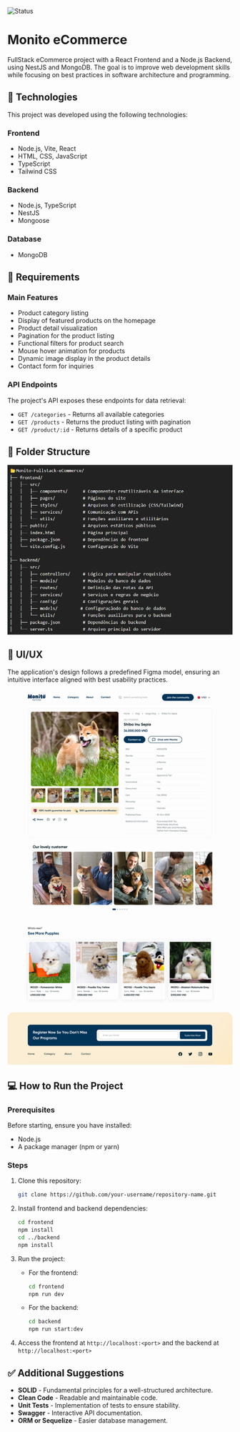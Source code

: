 ![Status](https://img.shields.io/badge/Status-Development-blue)

# Monito eCommerce

FullStack eCommerce project with a React Frontend and a Node.js Backend, using NestJS and MongoDB. The goal is to improve web development skills while focusing on best practices in software architecture and programming.

## 🚀 Technologies

This project was developed using the following technologies:

### **Frontend**

-   Node.js, Vite, React
-   HTML, CSS, JavaScript
-   TypeScript
-   Tailwind CSS

### **Backend**

-   Node.js, TypeScript
-   NestJS
-   Mongoose

### **Database**

-   MongoDB

## 📌 Requirements

### **Main Features**

-   Product category listing
-   Display of featured products on the homepage
-   Product detail visualization
-   Pagination for the product listing
-   Functional filters for product search
-   Mouse hover animation for products
-   Dynamic image display in the product details
-   Contact form for inquiries

### **API Endpoints**

The project's API exposes these endpoints for data retrieval:

-   `GET /categories` - Returns all available categories
-   `GET /products` - Returns the product listing with pagination
-   `GET /product/:id` - Returns details of a specific product

## 📂 Folder Structure

![Folder Structure](docs/folders.png)

## 🎨 UI/UX

The application's design follows a predefined Figma model, ensuring an intuitive interface aligned with best usability practices.

![Template](docs/template.png)

## 💻 How to Run the Project

### **Prerequisites**

Before starting, ensure you have installed:

-   Node.js
-   A package manager (npm or yarn)

### **Steps**

1. Clone this repository:

    ```sh
    git clone https://github.com/your-username/repository-name.git
    ```

2. Install frontend and backend dependencies:

    ```sh
    cd frontend
    npm install
    cd ../backend
    npm install
    ```

3. Run the project:

    - For the frontend:

        ```sh
        cd frontend
        npm run dev
        ```

    - For the backend:

        ```sh
        cd backend
        npm run start:dev
        ```

4. Access the frontend at `http://localhost:<port>` and the backend at `http://localhost:<port>`

## ✅ Additional Suggestions

-   **SOLID** - Fundamental principles for a well-structured architecture.
-   **Clean Code** - Readable and maintainable code.
-   **Unit Tests** - Implementation of tests to ensure stability.
-   **Swagger** - Interactive API documentation.
-   **ORM or Sequelize** - Easier database management.
